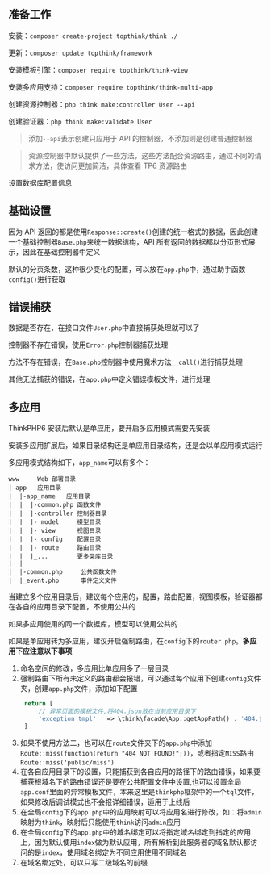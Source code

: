 ## 准备工作

安装：`composer create-project topthink/think ./`

更新：`composer update topthink/framework`

安装模板引擎：`composer require topthink/think-view`

安装多应用支持：`composer require topthink/think-multi-app`

创建资源控制器：`php think make:controller User --api`

创建验证器：`php think make:validate User`

> 添加`--api`表示创建只应用于 API 的控制器，不添加则是创建普通控制器

> 资源控制器中默认提供了一些方法，这些方法配合资源路由，通过不同的请求方法，使访问更加简洁，具体查看 TP6 资源路由

设置数据库配置信息

## 基础设置

因为 API 返回的都是使用`Response::create()`创建的统一格式的数据，因此创建一个基础控制器`Base.php`来统一数据结构，API 所有返回的数据都以分页形式展示，因此在基础控制器中定义

默认的分页条数，这种很少变化的配置，可以放在`app.php`中，通过助手函数`config()`进行获取

## 错误捕获

数据是否存在，在接口文件`User.php`中直接捕获处理就可以了

控制器不存在错误，使用`Error.php`控制器捕获处理

方法不存在错误，在`Base.php`控制器中使用魔术方法`__call()`进行捕获处理

其他无法捕获的错误，在`app.php`中定义错误模板文件，进行处理

## 多应用

ThinkPHP6 安装后默认是单应用，要开启多应用模式需要先安装

安装多应用扩展后，如果目录结构还是单应用目录结构，还是会以单应用模式运行

多应用模式结构如下，`app_name`可以有多个：

```shell
www     Web 部署目录
|-app   应用目录
|  |-app_name   应用目录
|  |  |-common.php 函数文件
|  |  |-controller 控制器目录
|  |  |- model     模型目录
|  |  |- view      视图目录
|  |  |- config    配置目录
|  |  |- route     路由目录
|  |  |_...        更多类库目录
|  |
|  |-common.php     公共函数文件
|  |_event.php      事件定义文件

```

当建立多个应用目录后，建议每个应用的，配置，路由配置，视图模板，验证器都在各自的应用目录下配置，不使用公共的

如果多应用使用的同一个数据库，模型可以使用公共的

如果是单应用转为多应用，建议开启强制路由，在`config`下的`router.php`。**多应用下应注意以下事项**

1. 命名空间的修改，多应用比单应用多了一层目录
2. 强制路由下所有未定义的路由都会报错，可以通过每个应用下创建`config`文件夹，创建`app.php`文件，添加如下配置
   ```php
    return [
        // 异常页面的模板文件,将404.json放在当前应用目录下
        'exception_tmpl'   => \think\facade\App::getAppPath() . '404.json',
    ]
   ```
3. 如果不使用方法二，也可以在`route`文件夹下的`app.php`中添加`Route::miss(function(return "404 NOT FOUND!";))`，或者指定`MISS`路由`Route::miss('public/miss')`
4. 在各自应用目录下的设置，只能捕获到各自应用的路径下的路由错误，如果要捕获根域名下的路由错误还是要在公共配置文件中设置,也可以设置全局`app.conf`里面的异常模板文件，本来这里是`thinkphp`框架中的一个`tql`文件，如果修改后调试模式也不会报详细错误，适用于上线后
5. 在全局`config`下的`app.php`中的应用映射可以将应用名进行修改，如：将`admin`映射为`think`，映射后只能使用`think`访问`admin`应用
6. 在全局`config`下的`app.php`中的域名绑定可以将指定域名绑定到指定的应用上，因为默认使用`index`做为默认应用，所有解析到此服务器的域名默认都访问的是`index`，使用域名绑定为不同应用使用不同域名
7. 在域名绑定处，可以只写二级域名的前缀
